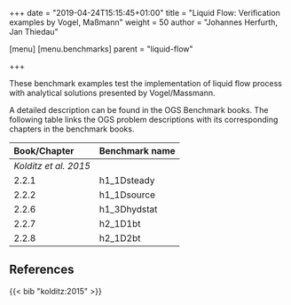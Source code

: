 +++
date = "2019-04-24T15:15:45+01:00"
title = "Liquid Flow: Verification examples by Vogel, Maßmann"
weight = 50
author = "Johannes Herfurth, Jan Thiedau"

[menu]
  [menu.benchmarks]
    parent = "liquid-flow"

+++

These benchmark examples test the implementation of
liquid flow process with analytical solutions
presented by Vogel/Massmann.

A detailed description can be found in the OGS Benchmark books.
The following table links the OGS problem descriptions with its corresponding
chapters in the benchmark books.

| Book/Chapter | Benchmark name |
|:--- | :--- |
|*Kolditz et al. 2015*||
|2.2.1  |  h1_1Dsteady|
|2.2.2  |  h1_1Dsource|
|2.2.6  |  h1_3Dhydstat|
|2.2.7  |  h2_1D1bt|
|2.2.8  |  h2_1D2bt|
<!--
| *Kolditz et al. 2016*||
| *Kolditz et al. 2018*||
-->

## References

{{< bib "kolditz:2015" >}}
